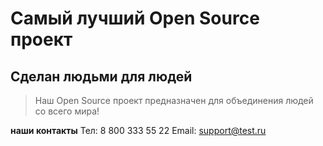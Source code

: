 # Самый лучший Open Source проект

## Сделан людьми для людей

> Наш Open Source проект предназначен для объединения людей со всего мира!

**наши контакты**
Тел: 8 800 333 55 22
Email: support@test.ru